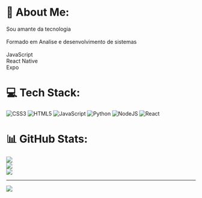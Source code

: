 # 💫 About Me:
Sou amante da tecnologia<br><br>Formado em Analise e desenvolvimento de sistemas <br><br>JavaScript<br>React Native<br>Expo



# 💻 Tech Stack:
![CSS3](https://img.shields.io/badge/css3-%231572B6.svg?style=for-the-badge&logo=css3&logoColor=white) ![HTML5](https://img.shields.io/badge/html5-%23E34F26.svg?style=for-the-badge&logo=html5&logoColor=white) ![JavaScript](https://img.shields.io/badge/javascript-%23323330.svg?style=for-the-badge&logo=javascript&logoColor=%23F7DF1E) ![Python](https://img.shields.io/badge/python-3670A0?style=for-the-badge&logo=python&logoColor=ffdd54) ![NodeJS](https://img.shields.io/badge/node.js-6DA55F?style=for-the-badge&logo=node.js&logoColor=white) ![React](https://img.shields.io/badge/react-%2320232a.svg?style=for-the-badge&logo=react&logoColor=%2361DAFB)
# 📊 GitHub Stats:
![](https://github-readme-stats.vercel.app/api?username=AdautoMarques&theme=react&hide_border=false&include_all_commits=false&count_private=false)<br/>
![](https://github-readme-streak-stats.herokuapp.com/?user=AdautoMarques&theme=react&hide_border=false)<br/>
![](https://github-readme-stats.vercel.app/api/top-langs/?username=AdautoMarques&theme=react&hide_border=false&include_all_commits=false&count_private=false&layout=compact)

---
[![](https://visitcount.itsvg.in/api?id=AdautoMarques&icon=0&color=0)](https://visitcount.itsvg.in)

<!-- Proudly created with GPRM ( https://gprm.itsvg.in ) -->
